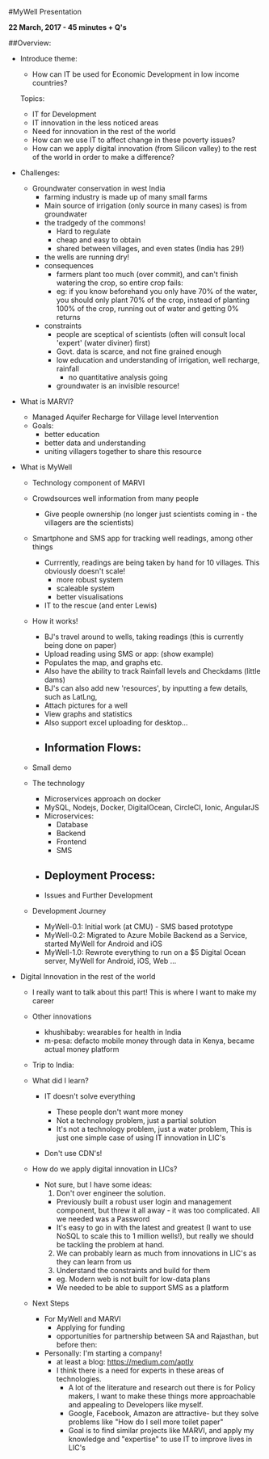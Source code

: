#MyWell Presentation


**22 March, 2017 - 45 minutes + Q's**

##Overview:
- Introduce theme:
  - How can IT be used for Economic Development  in low income countries?

   Topics:
  - IT for Development
  - IT innovation in the less noticed areas
  - Need for innovation in the rest of the world
  - How can we use IT to affect change in these poverty issues?
  - How can we apply digital innovation (from Silicon valley) to the rest of the world in order to make a difference?

- Challenges:
  - Groundwater conservation in west India
    - farming industry is made up of many small farms
    - Main source of irrigation (only source in many cases) is from groundwater
    - the tradgedy of the commons!
      - Hard to regulate
      - cheap and easy to obtain
      - shared between villages, and even states (India has 29!)
    - the wells are running dry!
    - consequences
      - farmers plant too much (over commit), and can't finish watering the crop, so entire crop fails:
      - eg: if you know beforehand you only have 70% of the water, you should only plant 70% of the crop, instead of planting 100% of the crop, running out of water and getting 0% returns
    - constraints
      - people are sceptical of scientists (often will consult local 'expert' (water diviner) first)
      - Govt. data is scarce, and not fine grained enough
      - low education and understanding of irrigation, well recharge, rainfall
        - no quantitative analysis going
      - groundwater is an invisible resource!

- What is MARVI?
  - Managed Aquifer Recharge for Village level Intervention
  - Goals:
    - better education
    - better data and understanding
    - uniting villagers together to share this resource

- What is MyWell
  - Technology component of MARVI
  - Crowdsources well information from many people
    - Give people ownership (no longer just scientists coming in - the villagers are the scientists)
  - Smartphone and SMS app for tracking well readings, among other things
    - Currrently, readings are being taken by hand for 10 villages. This obviously doesn't scale!
      - more robust system
      - scaleable system
      - better visualisations
    - IT to the rescue (and enter Lewis)

  - How it works!
    - BJ's travel around to wells, taking readings (this is currently being done on paper)
    - Upload reading using SMS or app: (show example)
    - Populates the map, and graphs etc.
    - Also have the ability to track Rainfall levels and Checkdams (little dams)
    - BJ's can also add new 'resources', by inputting a few details, such as LatLng,
    - Attach pictures for a well
    - View graphs and statistics
    - Also support excel uploading for desktop...
    - Information Flows:
      -

  - Small demo

  - The technology
    - Microservices approach on docker
    - MySQL, Nodejs, Docker, DigitalOcean, CircleCI, Ionic, AngularJS
    - Microservices:
      - Database
      - Backend
      - Frontend
      - SMS
    - Deployment Process:
      -
    - Issues and Further Development

  - Development Journey
    - MyWell-0.1: Initial work (at CMU) - SMS based prototype
    - MyWell-0.2: Migrated to Azure Mobile Backend as a Service, started MyWell for Android and iOS
    - MyWell-1.0: Rewrote everything to run on a $5 Digital Ocean server, MyWell for Android, iOS, Web ...



- Digital Innovation in the rest of the world
  - I really want to talk about this part! This is where I want to make my career
  - Other innovations
    - khushibaby: wearables for health in India
    - m-pesa: defacto mobile money through data in Kenya, became actual money platform

  - Trip to India:
  - What did I learn?
    - IT doesn't solve everything
      - These people don't want more money
      - Not a technology problem, just a partial solution
      - It's not a technology problem, just a water problem,
      This is just one simple case of using IT innovation in LIC's

    - Don't use CDN's!

  - How do we apply digital innovation in LICs?
    - Not sure, but I have some ideas:
      1. Don't over engineer the solution.
        - Previously built a robust user login and management component, but threw it all away - it was too complicated. All we needed was a Password
        - It's easy to go in with the latest and greatest (I want to use NoSQL to scale this to 1 million wells!), but really we should be tackling the problem at hand.
      2. We can probably learn as much from innovations in LIC's as they can learn from us
      3. Understand the constraints and build for them
        - eg. Modern web is not built for low-data plans
        - We needed to be able to support SMS as a platform
        
  - Next Steps
    - For MyWell and MARVI
      - Applying for funding
      - opportunities for partnership between SA and Rajasthan, but before then:
    - Personally: I'm starting a company!
      - at least a blog: https://medium.com/aptly
      - I think there is a need for experts in these areas of technologies.
        - A lot of the literature and research out there is for Policy makers, I want to make these things more approachable and appealing to Developers like myself.
        - Google, Facebook, Amazon are attractive- but they solve problems like "How do I sell more toilet paper"
        - Goal is to find similar projects like MARVI, and apply my knowledge and "expertise" to use IT to improve lives in LIC's
